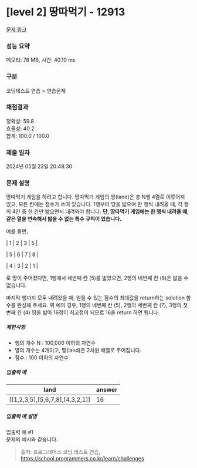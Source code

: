 # [level 2] 땅따먹기 - 12913 

[문제 링크](https://school.programmers.co.kr/learn/courses/30/lessons/12913#qna) 

### 성능 요약

메모리: 78 MB, 시간: 40.10 ms

### 구분

코딩테스트 연습 > 연습문제

### 채점결과

정확성: 59.8<br/>효율성: 40.2<br/>합계: 100.0 / 100.0

### 제출 일자

2024년 05월 23일 20:48:30

### 문제 설명

<p>땅따먹기 게임을 하려고 합니다. 땅따먹기 게임의 땅(land)은 총 N행 4열로 이루어져 있고, 모든 칸에는 점수가 쓰여 있습니다. 1행부터 땅을 밟으며 한 행씩 내려올 때, 각 행의 4칸 중 한 칸만 밟으면서 내려와야 합니다. <strong>단, 땅따먹기 게임에는 한 행씩 내려올 때, 같은 열을 연속해서 밟을 수 없는 특수 규칙이 있습니다.</strong> </p>

<p>예를 들면, </p>

<p>| 1 | 2 | 3 | 5 |</p>

<p>| 5 | 6 | 7 | 8 |</p>

<p>| 4 | 3 | 2 | 1 |</p>

<p>로 땅이 주어졌다면, 1행에서 네번째 칸 (5)를 밟았으면, 2행의 네번째 칸 (8)은 밟을 수 없습니다. </p>

<p>마지막 행까지 모두 내려왔을 때, 얻을 수 있는 점수의 최대값을 return하는 solution 함수를 완성해 주세요. 위 예의 경우, 1행의 네번째 칸 (5), 2행의 세번째 칸 (7), 3행의 첫번째 칸 (4) 땅을 밟아 16점이 최고점이 되므로 16을 return 하면 됩니다.</p>

<h5>제한사항</h5>

<ul>
<li>행의 개수 N : 100,000 이하의 자연수</li>
<li>열의 개수는 4개이고, 땅(land)은 2차원 배열로 주어집니다.</li>
<li>점수 : 100 이하의 자연수</li>
</ul>

<h5>입출력 예</h5>
<table class="table">
        <thead><tr>
<th>land</th>
<th>answer</th>
</tr>
</thead>
        <tbody><tr>
<td>[[1,2,3,5],[5,6,7,8],[4,3,2,1]]</td>
<td>16</td>
</tr>
</tbody>
      </table>
<h5>입출력 예 설명</h5>

<p>입출력 예 #1<br>
문제의 예시와 같습니다.</p>


> 출처: 프로그래머스 코딩 테스트 연습, https://school.programmers.co.kr/learn/challenges
